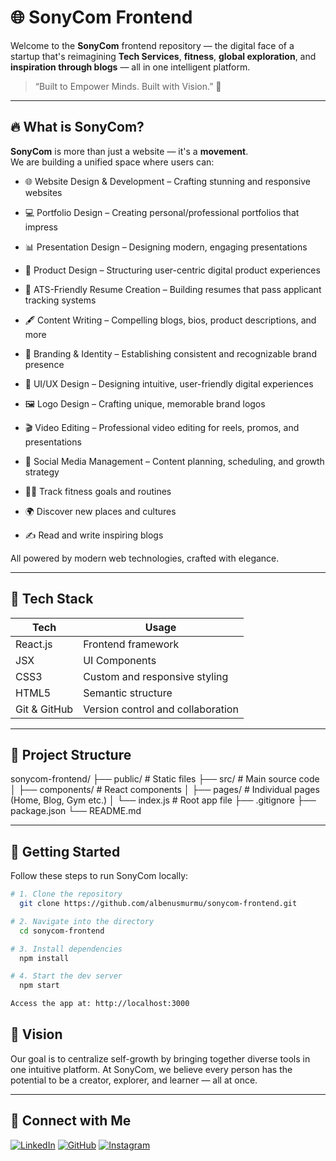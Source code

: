 # 🌐 SonyCom Frontend

Welcome to the **SonyCom** frontend repository — the digital face of a startup that's reimagining **Tech Services**, **fitness**, **global exploration**, and **inspiration through blogs** — all in one intelligent platform.

> “Built to Empower Minds. Built with Vision.” 🚀

---

## 🔥 What is SonyCom?

**SonyCom** is more than just a website — it's a **movement**.  
We are building a unified space where users can:

- 🌐 Website Design & Development – Crafting stunning and responsive websites

- 💻 Portfolio Design – Creating personal/professional portfolios that impress

- 📊 Presentation Design – Designing modern, engaging presentations

- 🎨 Product Design – Structuring user-centric digital product experiences

- 📄 ATS-Friendly Resume Creation – Building resumes that pass applicant tracking systems

- 🖋 Content Writing – Compelling blogs, bios, product descriptions, and more

- 🧠 Branding & Identity – Establishing consistent and recognizable brand presence

- 🧩 UI/UX Design – Designing intuitive, user-friendly digital experiences

- 🖼 Logo Design – Crafting unique, memorable brand logos

- 🎬 Video Editing – Professional video editing for reels, promos, and presentations

- 📱 Social Media Management – Content planning, scheduling, and growth strategy
  
- 🏋️‍♂️ Track fitness goals and routines
  
- 🌍 Discover new places and cultures
  
- ✍️ Read and write inspiring blogs

All powered by modern web technologies, crafted with elegance.

---

## 🧱 Tech Stack

| Tech         | Usage                                |
|--------------|---------------------------------------|
| React.js     | Frontend framework                    |
| JSX          | UI Components                         |
| CSS3         | Custom and responsive styling         |
| HTML5        | Semantic structure                    |
| Git & GitHub | Version control and collaboration     |

---

## 📁 Project Structure

sonycom-frontend/
├── public/ # Static files
├── src/ # Main source code
│ ├── components/ # React components 
│ ├── pages/ # Individual pages (Home, Blog, Gym etc.)
│ └── index.js # Root app file
├── .gitignore
├── package.json
└── README.md


---

## 🚀 Getting Started

Follow these steps to run SonyCom locally:

```bash
# 1. Clone the repository
  git clone https://github.com/albenusmurmu/sonycom-frontend.git

# 2. Navigate into the directory
  cd sonycom-frontend

# 3. Install dependencies
  npm install

# 4. Start the dev server
  npm start

Access the app at: http://localhost:3000
```

## 🎯 Vision

Our goal is to centralize self-growth by bringing together diverse tools in one intuitive platform.
At SonyCom, we believe every person has the potential to be a creator, explorer, and learner — all at once.

---

## 🔗 Connect with Me

[![LinkedIn](https://img.shields.io/badge/LinkedIn-blue?logo=linkedin&logoColor=white)](https://linkedin.com/in/albenus-murmu-339ba128a)
[![GitHub](https://img.shields.io/badge/GitHub-black?logo=github&logoColor=white)](https://github.com/albenusmurmu)
[![Instagram](https://img.shields.io/badge/Instagram-E4405F?logo=instagram&logoColor=white)](https://instagram.com/albenus.pieter)





